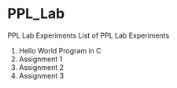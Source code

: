 # PPL_Lab
PPL Lab Experiments
List of PPL Lab Experiments
1. Hello World Program in C
2. Assignment 1 
3. Assignment 2
4. Assignment 3
